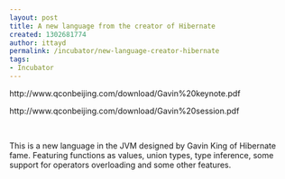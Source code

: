 ```yaml
---
layout: post
title: A new language from the creator of Hibernate
created: 1302681774
author: ittayd
permalink: /incubator/new-language-creator-hibernate
tags:
- Incubator
---
```

<p>http://www.qconbeijing.com/download/Gavin%20keynote.pdf</p>
<p>http://www.qconbeijing.com/download/Gavin%20session.pdf</p>
<p>&nbsp;</p>
<p>This is a new language in the JVM designed by Gavin King of Hibernate fame. Featuring functions as values, union types, type inference, some support for operators overloading and some other features.</p>

